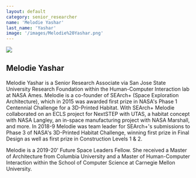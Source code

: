 ```yaml
---
layout: default
category: senior_researcher
name: 'Melodie Yashar'
last_name: 'Yashar'
image: '/images/Melodie%20Yashar.png'
---
```


<img src="{{ page.image }}">

<h2 class="team-title">Melodie Yashar</h2>
<h4 class="team-position"></h4>

<p>Melodie Yashar is a Senior Research Associate via San Jose State University Research Foundation within the Human-Computer Interaction lab at NASA Ames. Melodie is a co-founder of SEArch+ (Space Exploration Architecture), which in 2015 was awarded first prize in NASA's Phase 1 Centennial Challenge for a 3D-Printed Habitat. With SEArch+ Melodie collaborated on an ECLS project for NextSTEP with UTAS, a habitat concept with NASA Langley, an in-space manufacturing project with NASA Marshall, and more. In 2018-9 Melodie was team leader for SEArch+'s submissions to Phase 3 of NASA's 3D-Printed Habitat Challenge, winning first prize in Final Design as well as first prize in Construction Levels 1 & 2.</p>
<p>Melodie is a 2019-20' Future Space Leaders Fellow. She received a Master of Architecture from Columbia University and a Master of Human-Computer Interaction within the School of Computer Science at Carnegie Mellon University.</p>
<ul class="team-member-other-info"></ul>
